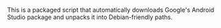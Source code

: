 This is a packaged script that automatically downloads Google's Android Studio package and unpacks it into Debian-friendly paths.
